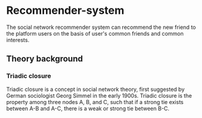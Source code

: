 # Recommender-system
The social network recommender system can recommend the new friend to the platform users on the basis of user's common friends and common interests.

## Theory background
### Triadic closure 
Triadic closure is a concept in social network theory, first suggested by German sociologist Georg Simmel in the early 1900s. Triadic closure is the property among three nodes A, B, and C, such that if a strong tie exists between A-B and A-C, there is a weak or strong tie between B-C. 
